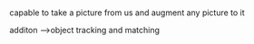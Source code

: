 # 
capable to take a picture from us and augment any picture to it

additon -->object tracking and matching
